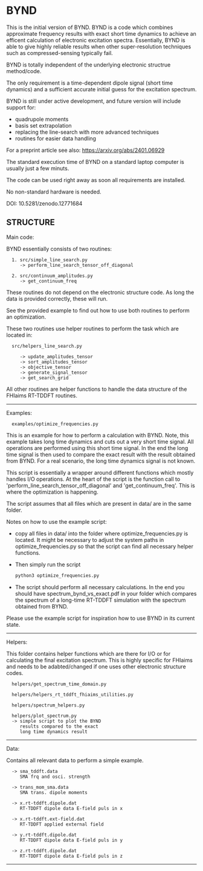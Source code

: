 BYND
===
   This is the initial version of BYND.
   BYND is a code which combines approximate frequency
   results with exact short time dynamics to achieve
   an efficent calculation of electronic excitation
   spectra. Essentially, BYND is able to give
   highly reliable results when other super-resolution
   techniques such as compressed-sensing typically fail.

   BYND is totally independent of the underlying
   electronic structrue method/code.
   
   The only requirement is a time-dependent
   dipole signal (short time dynamics) and
   a sufficient accurate initial guess for the
   excitation spectrum.

   BYND is still under active development, and 
   future version will include support for:
   
   - quadrupole moments
   - basis set extrapolation
   - replacing the line-search with more
     advanced techniques
   - routines for easier data handling

For a preprint article see also:
https://arxiv.org/abs/2401.06929

The standard execution time of BYND on a standard laptop computer
is usually just a few minuts.

The code can be used right away as soon all requirements
are installed.

No non-standard hardware is needed.

DOI: 10.5281/zenodo.12771684

STRUCTURE
   ----------------------------------------------
   Main code:

   BYND essentially consists of two routines:

      1. src/simple_line_search.py
         -> perform_line_search_tensor_off_diagonal

      2. src/continuum_amplitudes.py
         -> get_continuum_freq

   These routines do not depend on the electronic 
   structure code. As long the data is provided
   correctly, these will run.

   See the provided example to find out how to use
   both routines to perform an optimization.

   These two routines use helper routines to 
   perform the task which are located in:

      src/helpers_line_search.py

         -> update_amplitudes_tensor
         -> sort_amplitudes_tensor
         -> objective_tensor
         -> generate_signal_tensor
         -> get_search_grid

   All other routines are helper 
   functions to handle the data structure of 
   the FHIaims RT-TDDFT routines.

   ----------------------------------------------
   Examples:

      examples/optimize_frequencies.py

   This is an example for how to perform a
   calculation with BYND. Note, this example
   takes long time dynamics and cuts out a
   very short time signal. All operations
   are performed using this short time signal.
   In the end the long time signal is then used to
   compare the exact result with the result obtained 
   from BYND. For a real scenario, the long time
   dynamics signal is not known.

   This script is essentially a wrapper
   around different functions which mostly handles I/O
   operations. At the heart of the script is 
   the function call to 
   'perform_line_search_tensor_off_diagonal'
   and 'get_continuum_freq'. This is where the
   optimization is happening.

   The script assumes that all files which are
   present in data/ are in the same folder.

   Notes on how to use the example script:

   - copy all files in data/ into the folder where
     optimize_frequencies.py is located. It might
     be necessary to adjust the system paths in
     optimize_frequencies.py so that the script
     can find all necessary helper functions.

   - Then simply run the script
     ```bash
     python3 optimize_frequencies.py
     ```

   - The script should perform all necessary 
     calculations. In the end you should
     have spectrum_bynd_vs_exact.pdf in your
     folder which compares the spectrum of
     a long-time RT-TDDFT simulation with the
     spectrum obtained from BYND.

   Please use the example script for inspiration
   how to use BYND in its current state. 

   ----------------------------------------------
   Helpers:

   This folder contains helper functions
   which are there for I/O or for calculating
   the final excitation spectrum.
   This is highly specific for FHIaims and needs
   to be adabted/changed if one uses other
   electronic structure codes.

      helpers/get_spectrum_time_domain.py

      helpers/helpers_rt_tddft_fhiaims_utilities.py

      helpers/spectrum_helpers.py

      helpers/plot_spectrum.py
      -> simple script to plot the BYND
         results compared to the exact
         long time dynamics result

   ----------------------------------------------
   Data:

   Contains all relevant data to perform a simple
   example. 

      -> sma_tddft.data
         SMA frq and osci. strength

      -> trans_mom_sma.data
         SMA trans. dipole moments

      -> x.rt-tddft.dipole.dat
         RT-TDDFT dipole data E-field puls in x

      -> x.rt-tddft.ext-field.dat
         RT-TDDFT applied external field

      -> y.rt-tddft.dipole.dat
         RT-TDDFT dipole data E-field puls in y

      -> z.rt-tddft.dipole.dat
         RT-TDDFT dipole data E-field puls in z

   ----------------------------------------------
